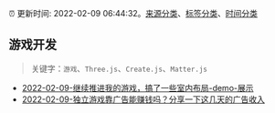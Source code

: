 :alarm_clock: 更新时间: 2022-02-09 06:44:32。[来源分类](../README.md)、[标签分类](../TAGS.md)、[时间分类](../TIMELINE.md)

## 游戏开发


> 关键字：`游戏`、`Three.js`、`Create.js`、`Matter.js`



- [2022-02-09-继续推进我的游戏，搞了一些室内布局-demo-展示](https://www.v2ex.com/t/832658) 
- [2022-02-09-独立游戏靠广告能赚钱吗？分享一下这几天的广告收入](https://www.v2ex.com/t/832657) 